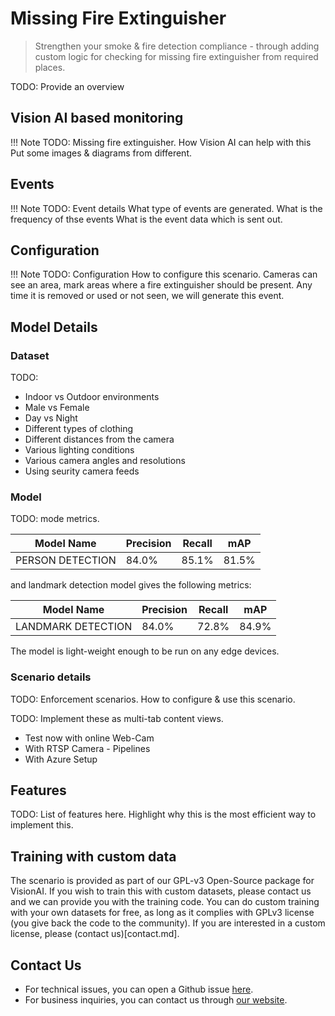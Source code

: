 # Missing Fire Extinguisher

> Strengthen your smoke & fire detection compliance - through adding custom logic for checking for missing fire extinguisher from required places.

TODO: Provide an overview

## Vision AI based monitoring

!!! Note TODO: Missing fire extinguisher.
    How Vision AI can help with this
    Put some images & diagrams from different.
    
## Events

!!! Note TODO: Event details
    What type of events are generated.
    What is the frequency of thse events
    What is the event data which is sent out.

## Configuration

!!! Note TODO: Configuration
    How to configure this scenario.
    Cameras can see an area, mark areas where a fire extinguisher should be present. Any time it is removed or used or not seen, we will generate this event.


## Model Details

### Dataset

TODO:

- Indoor vs Outdoor environments
- Male vs Female
- Day vs Night
- Different types of clothing
- Different distances from the camera
- Various lighting conditions
- Various camera angles and resolutions
- Using seurity camera feeds


### Model

TODO: mode metrics.

<div class="table">
    <table class="fl-table">
        <thead>
        <tr><th>Model Name</th>
            <th>Precision</th>
            <th>Recall</th>
            <th> mAP  </th>  
        </thead>
        <tbody>
        <tr>
            <td>PERSON DETECTION</td>
            <td>84.0% </td>
            <td>85.1% </td>
            <td>81.5% </td>
        </tr>
        </tbody>
    </table>
</div>

and landmark detection model gives the following metrics:


<div class="table">
    <table class="fl-table">
        <thead>
        <tr><th>Model Name</th>
            <th>Precision</th>
            <th>Recall</th>
            <th> mAP  </th>  
        </thead>
        <tbody>
        <tr>
            <td>LANDMARK DETECTION</td>
            <td>84.0% </td>
            <td>72.8% </td>
            <td>84.9% </td>
        </tr>
        </tbody>
    </table>
</div>

The model is light-weight enough to be run on any edge devices.

### Scenario details

TODO: Enforcement scenarios. How to configure & use this scenario.

TODO: Implement these as multi-tab content views.
- Test now with online Web-Cam
- With RTSP Camera - Pipelines
- With Azure Setup



## Features

TODO: List of features here. Highlight why this is the most efficient way to implement this.


## Training with custom data

The scenario is provided as part of our GPL-v3 Open-Source package for VisionAI. If you wish to train this with custom datasets, please contact us and we can provide you with the training code. You can do custom training with your own datasets for free, as long as it complies with GPLv3 license (you give back the code to the community). If you are interested in a custom license, please (contact us)[contact.md].


## Contact Us

- For technical issues, you can open a Github issue [here](https://github.com/visionify/visionai).
- For business inquiries, you can contact us through [our website](https://visionify.ai/contact).